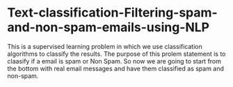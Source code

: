 # Text-classification-Filtering-spam-and-non-spam-emails-using-NLP
This is a supervised learning problem in which we use classification algorithms to classify the results. The purpose of this prolem statement is to claasify if a email is spam or Non Spam.
So now we are going to start from the bottom with real email messages and have them classified as spam and non-spam.
